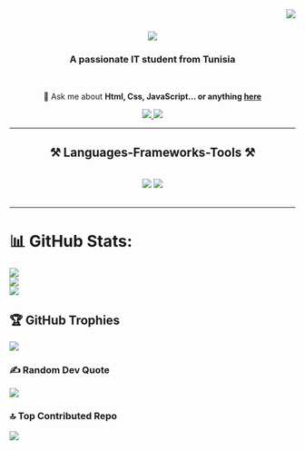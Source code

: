 <img align="right" src="https://visitor-badge.laobi.icu/badge?page_id=ayalamouchi.ayalamouchi" />

<h1 align="center">
    <img src="https://readme-typing-svg.herokuapp.com/?font=Righteous&size=35&center=true&vCenter=true&width=500&height=70&duration=4000&lines=Hi+There!+👋;+I'm+Aya+Lamouchi!;" />
</h1>

<h3 align="center">A passionate IT student from Tunisia</h3>

<br/>

<div align="center">

💬 Ask me about **Html, Css, JavaScript... or anything [here](https://github.com/salesp07/ayalamouchi/ayalamouchi)**


 </div>
 
<div align="center"> 
  <a href="mailto:ayalamouchi6@gmail.com">
    <img src="https://img.shields.io/badge/Gmail-333333?style=for-the-badge&logo=gmail&logoColor=red" />
  </a>
  <a href="https://www.linkedin.com/in/aya-lamouchi-383ab72a2/" target="_blank">
    <img src="https://img.shields.io/badge/LinkedIn-0077B5?style=for-the-badge&logo=linkedin&logoColor=white" target="_blank" />
  </a>
  
</div>

 <hr/>

 <h2 align="center">⚒️ Languages-Frameworks-Tools ⚒️</h2>
 <br/>
 <div align="center">
    <img src="https://skillicons.dev/icons?i=bootstrap,html,css,vscode,github,git,php" />
<img src="https://skillicons.dev/icons?i=python,javascript,c" />
<br>
</div>

<br/>
<hr/>

# 📊 GitHub Stats:
![](https://github-readme-stats.vercel.app/api?username=ayalamouchi&theme=dark&hide_border=false&include_all_commits=true&count_private=true)<br/>
![](https://github-readme-streak-stats.herokuapp.com/?user=ayalamouchi&theme=dark&hide_border=false)<br/>
![](https://github-readme-stats.vercel.app/api/top-langs/?username=ayalamouchi&theme=dark&hide_border=false&include_all_commits=true&count_private=true&layout=compact)

## 🏆 GitHub Trophies
![](https://github-profile-trophy.vercel.app/?username=ayalamouchi&theme=radical&no-frame=false&no-bg=false&margin-w=4)

### ✍️ Random Dev Quote
![](https://quotes-github-readme.vercel.app/api?type=horizontal&theme=radical)

### 🔝 Top Contributed Repo
![](https://github-contributor-stats.vercel.app/api?username=ayalamouchi&limit=5&theme=dark&combine_all_yearly_contributions=true)


